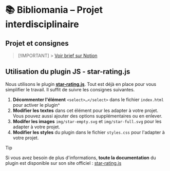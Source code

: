 # 📚 Bibliomania – Projet interdisciplinaire

## Projet et consignes

> [!IMPORTANT] > [Voir brief sur Notion](https://eikon-imd.notion.site/Bibliomania-c0b67699bf6447018589b41b5201569f)

## Utilisation du plugin JS - star-rating.js

Nous utilisons le plugin **[star-rating.js](https://pryley.github.io/star-rating.js)**. Tout est déjà en place pour vous simplifier le travail. Il suffit de suivre les consignes suivantes.

1. **Décommenter l'élément** `<select>…</select>` dans le fichier `index.html` pour activer le plugin^
2. **Modifier les textes** dans cet élément pour les adapter à votre projet. Vous pouvez aussi ajouter des options supplémentaires ou en enlever.
3. **Modifer les images** `img/star-empty.svg` et `img/star-full.svg` pour les adapter à votre projet.
4. **Modifier les styles** du plugin dans le fichier `styles.css` pour l'adapter à votre projet.

> [!TIP]
> Si vous avez besoin de plus d'informations, **toute la documentation** du plugin est disponible sur son site officiel : [star-rating.js](https://pryley.github.io/star-rating.js)
